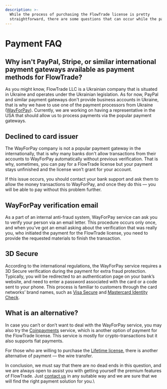 ```yaml
---
description: >-
  While the process of purchasing the FlowTrade license is pretty
  straightforward, there are some questions that can occur while the payment.
---
```


# Payment FAQ

## Why isn't PayPal, Stripe, or similar international payment gateways available as payment methods for FlowTrade?

As you might know, FlowTrade LLC is a Ukrainian company that is situated in Ukraine and operates under the Ukrainian legislation. As for now, PayPal and similar payment gateways don't provide business accounts in Ukraine, that is why we have to use one of the payment processors from Ukraine ([WayForPay](https://wayforpay.com/)). Currently, we are working on having a representative in the USA that should allow us to process payments via the popular payment gateways.

## Declined to card issuer

The WayForPay company is not a popular payment gateway in the internationally, that is why many banks don't allow transactions from their accounts to WayForPay automatically without previous verification. That is why, sometimes, you can pay for a FlowTrade license but your payment stays unfinished and the license won’t grant for your account.

If this issue occurs, you should contact your bank support and ask them to allow the money transactions to WayForPay, and once they do this — you will be able to pay without this problem further.&#x20;

## WayForPay verification email

As a part of an internal anti-fraud system, WayForPay service can ask you to verify your person via an email letter. This procedure occurs only once, and when you’ve got an email asking about the verification that was really you, who initiated the payment for the FlowTrade license, you need to provide the requested materials to finish the transaction.&#x20;

## 3D Secure

According to the international regulations, the WayForPay service requires a 3D Secure verification during the payment for extra fraud protection. Typically, you will be redirected to an authentication page on your bank’s website, and need to enter a password associated with the card or a code sent to your phone. This process is familiar to customers through the card networks’ brand names, such as [Visa Secure](https://usa.visa.com/pay-with-visa/featured-technologies/verified-by-visa.html) and [Mastercard Identity Check](https://www.mastercard.us/en-us/business/overview/safety-and-security/identity-check.html).

## What is an alternative?

In case you can’t or don’t want to deal with the WayForPay service, you may also try the [Coinpayments](https://www.coinpayments.net/) service, which is another option of payment for the FlowTrade license. This service is mostly for crypto-transactions but it also supports fiat payments.&#x20;

For those who are willing to purchase the [Lifetime license](https://www.flowtrade.com/pricing), there is another alternative of payment — the wire transfer.

In conclusion, we must say that there are no dead ends in this question, and we are always open to assist you with getting yourself the premium features of FlowTrade. Just [contact us](https://www.flowtrade.com/contact-us) in any suitable way and we are sure that we will find the right payment solution for you.\
